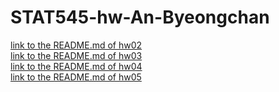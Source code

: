 # STAT545-hw-An-Byeongchan
  
  
[link to the README.md of hw02](hw02/README.md)  
[link to the README.md of hw03](hw03/README.md)  
[link to the README.md of hw04](hw04/README.md)  
[link to the README.md of hw05](hw05/README.md)  

